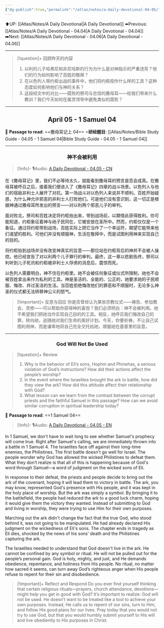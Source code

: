 ```yaml
---
{"dg-publish":true,"permalink":"/atlas/notes/a-daily-devotional-04-05/"}
---
```


 ⬆️UP: [[Atlas/Notes/A Daily Devotional\|A Daily Devotional]]
⬅️Previous: [[Atlas/Notes/A Daily Devotional - 04.04\|A Daily Devotional - 04.04]]
➡️Next: [[Atlas/Notes/A Daily Devotional - 04.06\|A Daily Devotional - 04.06]]

---

> [!question]+ 回顾昨天的内容
> 1. ⁠以利的儿子哈弗尼和非尼哈斯的行为为什么是对神指示的严重违背？他们的行为如何影响了百姓的敬拜？
> 2. 在以色列人带约柜出战的事件中，他们将约柜视作什么样的工具？这种态度如何影响他们与神的关系？
> 3. 这段经文中的对比——腐败的祭司与忠信的撒母耳——给我们带来什么教训？我们今天如何在属灵领导中避免类似的腐败？


---
## <center>April 05 -  1 Samuel 04</center>

📖 **Passage to read**: ==撒母耳记上 04==
⭐**研经题目**: [[Atlas/Notes/Bible Study Guide - 04.05 - 1 Samuel 04\|Bible Study Guide - 04.05 - 1 Samuel 04]]

---
### <center>神不会被利用</center>

> [!info]- 🎙️Audio: [A Daily Devotional - 04.05 - CN]()

在《撒母耳记》里，我们不必等待太久，就能看到撒母耳的预言是否会成真。在撒母耳被呼召之后，接着我们便进入了《撒母耳记》四章的战斗场景。以色列人与他们的宿敌非利士人展开了对抗。第一场战斗对以色列人来说并不顺利。百姓开始疑惑，为什么神允许邪恶的非利士人打败他们。可是他们没有意识到，这一切正是根据神通过撒母耳所发出的预言——对以利两个邪恶儿子的审判。

面对败北，祭司和百姓决定将约柜抬出来，带到战场前，以期借此获得胜利。你可能知道，约柜象征着神与祂子民同在，它被安放在圣所中。然而，约柜仅仅是一个象征。通过将约柜带到战场，百姓实际上把它当作了一个幸运符，期望它能带来他们渴望的胜利。可他们并没有顺服神，生活在敬拜中，而是试图利用神来实现自己的目的。

将约柜抬到战场并没有改变神真实的旨意——那位站在约柜背后的神并不会被人操控。他已经宣告了对以利两个儿子罪行的审判。最终，这一章以悲剧告终，祭司以利听到儿子死讯和约柜被非利士人俘虏的消息后，震惊而死。

以色列人需要明白，神不住在约柜里。祂不会被任何象征或仪式所限制，祂也不会被百姓拿出来作为私利的工具。神是圣洁的、全能的、公正的，祂要求祂的子民顺服、悔改、并过圣洁的生活。当百姓拒绝悔改他们的罪恶和不顺服时，无论多么神圣的仪式都无法转移神公义的怒气。

> [!important]+ 反思与回应
你是否曾经认为某些宗教仪式——祷告、参加教会、灵修——可以帮助你获得神的喜悦？我们必须明白：神不会被利用。祂不希望我们把祂当作实现自己目的的工具。相反，祂呼召我们悔改自己的罪，转向祂，追随祂对我们生命的美好计划。今天，你要祈祷，不让自己试图利用神，而是谦卑地将自己完全交托给祂，顺服祂在基督里的旨意。


---
### <center>God Will Not Be Used</center>

> [!question]+ Review
> 1. ⁠Why is the behavior of Eli’s sons, Hophni and Phinehas, a serious violation of God’s instructions? How did their actions affect the people’s worship?
> 2. In the event where the Israelites brought the ark to battle, how did they view the ark? How did this attitude affect their relationship with God?
> 3. ⁠What lesson can we learn from the contrast between the corrupt priests and the faithful Samuel in this passage? How can we avoid similar corruption in spiritual leadership today?

📖 **Passage to read**: ==1 Samuel 04==

> [!info]- 🎙️Audio: [A Daily Devotional - 04.05 - EN]()  


In 1 Samuel, we don't have to wait long to see whether Samuel's prophecy will come true. Right after Samuel's calling, we are immediately thrown into a battle in 1 Samuel 4. The Israelites face off against their long-time enemies, the Philistines. The first battle doesn't go well for Israel. The people wonder why God has allowed the wicked Philistines to defeat them. What they don’t realize is that all of this is happening because of God's word through Samuel—a word of judgment on the wicked sons of Eli.

In response to their defeat, the priests and people decide to bring out the ark of the covenant, hoping it will lead them to victory in battle. The ark, you may know, represented God's presence with His people, and it was kept in the holy place of worship. But the ark was simply a symbol. By bringing it to the battlefield, the people had reduced the ark to a good luck charm, hoping it would give them the victory they wanted. Instead of submitting to God and living in worship, they were trying to use Him for their own purposes.

Marching out the ark didn't change the fact that the true God, who stood behind it, was not going to be manipulated. He had already declared His judgment on the wickedness of Eli's sons. The chapter ends in tragedy as Eli dies, shocked by the news of his sons’ death and the Philistines capturing the ark.

The Israelites needed to understand that God doesn't live in the ark. He cannot be confined by any symbol or ritual. He will not be pulled out for the people’s personal gain. God is holy, mighty, and just, and He demands obedience, repentance, and holiness from His people. No ritual, no matter how sacred it seems, can turn away God’s righteous anger when His people refuse to repent for their sin and disobedience.

> [!important]+ Reflect and Respond
Do you ever find yourself thinking that certain religious rituals—prayers, church attendance, devotions—might help you get in good with God? It’s important to realize: God will not be used. He doesn’t want to be treated like a tool to achieve your own purposes. Instead, He calls us to repent of our sins, turn to Him, and follow His good plans for our lives. Pray today that you would not try to use God, but that you would humbly submit yourself to His will and live obediently to His purposes in Christ.































